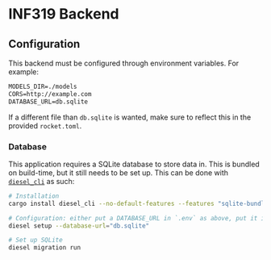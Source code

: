 # INF319 Backend

## Configuration

This backend must be configured through environment variables. For example:

```txt
MODELS_DIR=./models
CORS=http://example.com
DATABASE_URL=db.sqlite
```

If a different file than `db.sqlite` is wanted, make sure to reflect this in the provided
`rocket.toml`.

### Database

This application requires a SQLite database to store data in. This is bundled on build-time, but it
still needs to be set up. This can be done with [`diesel_cli`](https://diesel.rs/) as such:

```sh
# Installation
cargo install diesel_cli --no-default-features --features "sqlite-bundled"

# Configuration: either put a DATABASE_URL in `.env` as above, put it in an environment variable, or
diesel setup --database-url="db.sqlite"

# Set up SQLite
diesel migration run
```
